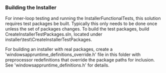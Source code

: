 
### Building the Installer

For inner-loop testing and running the InstallerFunctionalTests, this solution requires test
packages be built. Typically this only needs to be done once unless the set of packages changes.
To build the test packages, build CreateInstallerTestPackages.sln, located under
installer\test\CreateInstallerTestPackages.

For building an installer with real packages, create a 'windowsappruntime_definitions_override.h'
file in this folder with preprocessor redefinitions that override the package paths for inclusion.
See 'windowsappruntime_definitions.h' for details.
